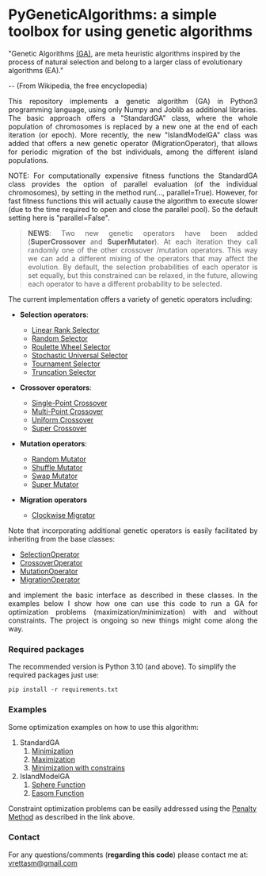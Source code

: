 # PyGeneticAlgorithms: a simple toolbox for using genetic algorithms

"Genetic Algorithms [(GA)](https://en.wikipedia.org/wiki/Genetic_algorithm), are meta heuristic algorithms
inspired by the process of natural selection and belong to a larger class of evolutionary algorithms (EA)."

-- (From Wikipedia, the free encyclopedia)

<div align="justify">
This repository implements a genetic algorithm (GA) in Python3 programming language, using only Numpy and Joblib
as additional libraries. The basic approach offers a "StandardGA" class, where the whole population of chromosomes is
replaced by a new one at the end of each iteration (or epoch). More recently, the new "IslandModelGA" class was added
that offers a new genetic operator (MigrationOperator), that allows for periodic migration of the bst individuals, among
the different island populations.

NOTE:
For computationally expensive fitness functions the StandardGA class provides the option of parallel evaluation (of the
individual chromosomes), by setting in the method run(..., parallel=True). However, for fast fitness functions this will
actually cause the algorithm to execute slower (due to the time required to open and close the parallel pool). So the
default setting here is "parallel=False".

  > **NEWS**:
  > Two new genetic operators have been added (**SuperCrossover** and **SuperMutator**). At each iteration they call
  > randomly one of the other crossover /mutation operators. This way we can add a different mixing of the operators
  > that may affect the evolution. By default, the selection probabilities of each operator is set equally, but this
  > constrained can be relaxed, in the future, allowing each operator to have a different probability to be selected.
  >

The current implementation offers a variety of genetic operators including:

- **Selection operators**:
  - [Linear Rank Selector](code/src/operators/selection/linear_rank_selector.py)
  - [Random Selector](code/src/operators/selection/random_selector.py)
  - [Roulette Wheel Selector](code/src/operators/selection/roulette_wheel_selector.py)
  - [Stochastic Universal Selector](code/src/operators/selection/stochastic_universal_selector.py)
  - [Tournament Selector](code/src/operators/selection/tournament_selector.py)
  - [Truncation Selector](code/src/operators/selection/truncation_selector.py)

- **Crossover operators**:
  - [Single-Point Crossover](code/src/operators/crossover/single_point_crossover.py)
  - [Multi-Point Crossover](code/src/operators/crossover/mutli_point_crossover.py)
  - [Uniform Crossover](code/src/operators/crossover/uniform_crossover.py)
  - [Super Crossover](code/src/operators/crossover/super_crossover.py)

- **Mutation operators**:
  - [Random Mutator](code/src/operators/mutation/random_mutator.py)
  - [Shuffle Mutator](code/src/operators/mutation/shuffle_mutator.py)
  - [Swap Mutator](code/src/operators/mutation/swap_mutator.py)
  - [Super Mutator](code/src/operators/mutation/super_mutator.py)

- **Migration operators**
  - [Clockwise Migrator](code/src/operators/migration/clockwise_migration.py)

Note that incorporating additional genetic operators is easily facilitated by inheriting from the base classes:
- [SelectionOperator](code/src/operators/selection/select_operator.py)
- [CrossoverOperator](code/src/operators/crossover/crossover_operator.py)
- [MutationOperator](code/src/operators/mutation/mutate_operator.py)
- [MigrationOperator](code/src/operators/migration/migration_operator.py)

and implement the basic interface as described in these classes. In the examples below I show how one can use this code
to run a GA for optimization problems (maximization/minimization) with and without constraints. The project is ongoing
so new things might come along the way.
</div>

### Required packages

The recommended version is Python 3.10 (and above). To simplify the required packages just use:

    pip install -r requirements.txt

### Examples

Some optimization examples on how to use this algorithm:

1. StandardGA
   1. [Minimization](examples/sphere.ipynb)
   2. [Maximization](examples/rastrigin.ipynb)
   3. [Minimization with constrains](examples/rosenbrock_on_a_disk.ipynb)
2. IslandModelGA
   1. [Sphere Function](examples/sphere_in_parallel.ipynb)
   2. [Easom Function](examples/easom_in_parallel.ipynb)

Constraint optimization problems can be easily addressed using the
[Penalty Method](https://en.wikipedia.org/wiki/Penalty_method) as described in the link above.

### Contact

For any questions/comments (**regarding this code**) please contact me at: vrettasm@gmail.com
